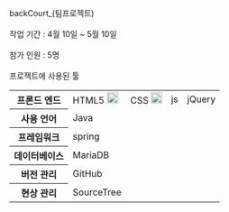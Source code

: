 backCourt_(팀프로젝트)
<br/><br/>
작업 기간 : 4월 10일 ~ 5월 10일
<br/><br/>
참가 인원 : 5명
<br/><br/>
프로젝트에 사용된 툴
<table>
	<tr>
		<th>프론드 엔드</th>
		<td>
		  HTML5
		  <img src="https://www.w3.org/html/logo/badge/html5-badge-h-solo.png" width="20" height="20" alt="HTML5 Powered" title="HTML5 Powered">
		</td>
		<td>CSS
		  <img src="https://upload.wikimedia.org/wikipedia/commons/d/d5/CSS3_logo_and_wordmark.svg" width="20" height="20">
		</td>
		<td>js</td>
		<td>jQuery</td>
 	</tr>
	<tr>
		<th>사용 언어</th>
		<td>Java</td>
		<td></td>
		<td></td>
		<td></td>
 	</tr>	
	<tr>
		<th>프레임워크</th>
		<td>spring</td>
		<td></td>
		<td></td>
		<td></td>
 	</tr>		
	<tr>
		<th>데이터베이스</th>
		<td>MariaDB</td>
		<td></td>
		<td></td>
		<td></td>
 	</tr>
	<tr>
		<th>버전 관리</th>
		<td>GitHub</td>
		<td></td>
		<td></td>
		<td></td>
 	</tr>
	<tr>
		<th>현상 관리</th>
		<td>SourceTree</td>
		<td></td>
		<td></td>
		<td></td>
 	</tr>
</table>
